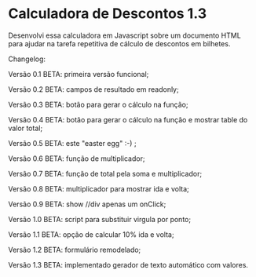 # Calculadora de Descontos 1.3

Desenvolvi essa calculadora em Javascript sobre um documento HTML para ajudar na tarefa repetitiva de cálculo de descontos em bilhetes.

Changelog:
		<p>Versão 0.1 BETA: primeira versão funcional;</p>
		<p>Versão 0.2 BETA: campos de resultado em readonly;</p>
		<p>Versão 0.3 BETA: botão para gerar o cálculo na função;</p>
		<p>Versão 0.4 BETA: botão para gerar o cálculo na função e mostrar table do valor total;</p>
		<p>Versão 0.5 BETA: este "easter egg" :-) ;</p>
		<p>Versão 0.6 BETA: função de multiplicador;</p>
		<p>Versão 0.7 BETA: função de total pela soma e multiplicador;</p>
		<p>Versão 0.8 BETA: multiplicador para mostrar ida e volta;</p>
		<p>Versão 0.9 BETA: show //div apenas um onClick;</p>
		<p>Versão 1.0 BETA: script para substituir virgula por ponto;</p>
		<p>Versão 1.1 BETA: opção de calcular 10% ida e volta;</p>
		<p>Versão 1.2 BETA: formulário remodelado;</p>
		<p>Versão 1.3 BETA: implementado gerador de texto automático com valores.</p>

